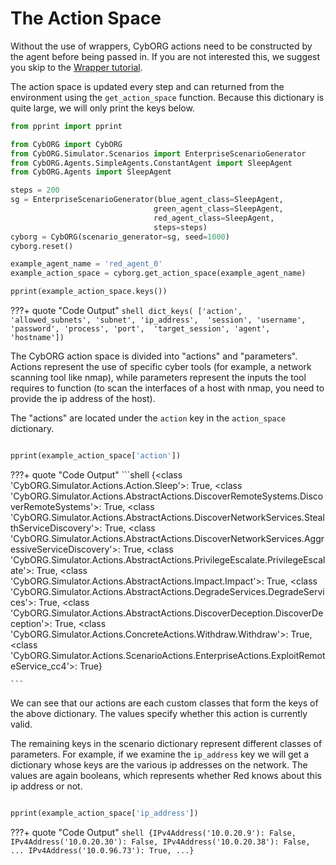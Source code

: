 # The Action Space

Without the use of wrappers,  CybORG actions need to be constructed by the agent before being passed in. If you are not interested this, we suggest you skip to the [Wrapper tutorial](06_Wrappers.ipynb).

The action space is updated every step and can returned from the environment using the `get_action_space` function. 
Because this dictionary is quite large, we will only print the keys below.

```python title="explore_action_space.py" linenums="1"
from pprint import pprint

from CybORG import CybORG
from CybORG.Simulator.Scenarios import EnterpriseScenarioGenerator
from CybORG.Agents.SimpleAgents.ConstantAgent import SleepAgent
from CybORG.Agents import SleepAgent

steps = 200
sg = EnterpriseScenarioGenerator(blue_agent_class=SleepAgent, 
                                green_agent_class=SleepAgent, 
                                red_agent_class=SleepAgent,
                                steps=steps)
cyborg = CybORG(scenario_generator=sg, seed=1000)
cyborg.reset()

example_agent_name = 'red_agent_0'
example_action_space = cyborg.get_action_space(example_agent_name)

pprint(example_action_space.keys())

```

???+ quote "Code Output"
    ```shell
    dict_keys(
        ['action', 'allowed_subnets', 'subnet', 'ip_address', 
        'session', 'username', 'password', 'process', 'port', 
        'target_session', 'agent', 'hostname'])
    ```

The CybORG action space is divided into "actions" and "parameters". Actions represent the use of specific cyber tools (for example, a network scanning tool like nmap), while parameters represent the inputs the tool requires to function (to scan the interfaces of a host with nmap, you need to provide the ip address of the host).

The "actions" are located under the `action` key in the `action_space` dictionary.

```python title="explore_action_space.py" linenums="22"

pprint(example_action_space['action'])

```
???+ quote "Code Output"
    ```shell
    {<class 'CybORG.Simulator.Actions.Action.Sleep'>: True,
    <class 'CybORG.Simulator.Actions.AbstractActions.DiscoverRemoteSystems.DiscoverRemoteSystems'>: True,
    <class 'CybORG.Simulator.Actions.AbstractActions.DiscoverNetworkServices.StealthServiceDiscovery'>: True,
    <class 'CybORG.Simulator.Actions.AbstractActions.DiscoverNetworkServices.AggressiveServiceDiscovery'>: True,
    <class 'CybORG.Simulator.Actions.AbstractActions.PrivilegeEscalate.PrivilegeEscalate'>: True,
    <class 'CybORG.Simulator.Actions.AbstractActions.Impact.Impact'>: True,
    <class 'CybORG.Simulator.Actions.AbstractActions.DegradeServices.DegradeServices'>: True,
    <class 'CybORG.Simulator.Actions.AbstractActions.DiscoverDeception.DiscoverDeception'>: True,
    <class 'CybORG.Simulator.Actions.ConcreteActions.Withdraw.Withdraw'>: True,
    <class 'CybORG.Simulator.Actions.ScenarioActions.EnterpriseActions.ExploitRemoteService_cc4'>: True}

    ```

We can see that our actions are each custom classes that form the keys of the above dictionary. The values specify whether this action is currently valid. 

The remaining keys in the scenario dictionary represent different classes of parameters. For example, if we examine the `ip_address` key we will get a dictionary whose keys are the various ip addresses on the network. The values are again booleans, which represents whether Red knows about this ip address or not.

```python title="explore_action_space.py" linenums="24"

pprint(example_action_space['ip_address'])

```
???+ quote "Code Output"
    ```shell
    {IPv4Address('10.0.20.9'): False,
    IPv4Address('10.0.20.30'): False,
    IPv4Address('10.0.20.38'): False,
    ...
    IPv4Address('10.0.96.73'): True,
    ...}
    ```
